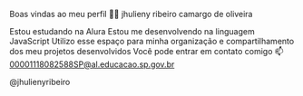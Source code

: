 Boas vindas ao meu perfil 💙💙
jhulieny ribeiro camargo de oliveira 

Estou estudando na Alura
Estou me desenvolvendo na linguagem JavaScript
Utilizo esse espaço para minha organização e compartilhamento dos meu projetos desenvolvidos
Você pode entrar em contato comigo 📫
00001118082588SP@al.educacao.sp.gov.br

@jhulienyribeiro
